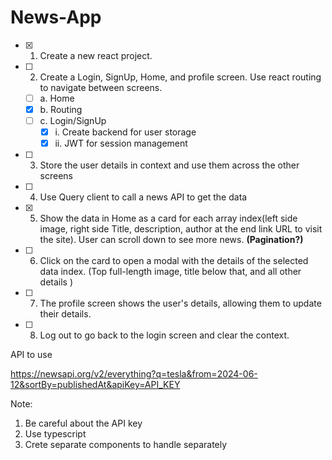 # News-App

- [x] 1. Create a new react project.
- [ ] 2. Create a Login, SignUp, Home, and profile screen. Use react routing to navigate between screens.
  - [ ] a. Home
  - [x] b. Routing
  - [ ] c. Login/SignUp
    - [x] i. Create backend for user storage
    - [x] ii. JWT for session management 
- [ ] 3. Store the user details in context and use them across the other screens
- [ ] 4. Use Query client to call a news API to get the data 
- [x] 5. Show the data in Home as a card for each array index(left side image, right side Title, description, author at the end link URL to visit the site). User can scroll down to see more news. **(Pagination?)**
- [ ] 6. Click on the card to open a modal with the details of the selected data index.
(Top full-length image, title below that, and all other details )
- [ ] 7. The profile screen shows the user's details, allowing them to update their details.
- [ ] 8. Log out to go back to the login screen and clear the context.
 
API to use

https://newsapi.org/v2/everything?q=tesla&from=2024-06-12&sortBy=publishedAt&apiKey=API_KEY
 
Note:

1. Be careful about the API key
2. Use typescript
3. Crete separate components to handle separately